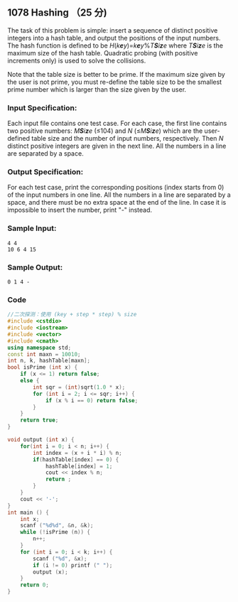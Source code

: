 ## 1078 Hashing （25 分)

The task of this problem is simple: insert a sequence of distinct positive integers into a hash table, and output the positions of the input numbers. The hash function is defined to be *H*(*k**e**y*)=*k**e**y*%*T**S**i**z**e* where *T**S**i**z**e* is the maximum size of the hash table. Quadratic probing (with positive increments only) is used to solve the collisions.

Note that the table size is better to be prime. If the maximum size given by the user is not prime, you must re-define the table size to be the smallest prime number which is larger than the size given by the user.

### Input Specification:

Each input file contains one test case. For each case, the first line contains two positive numbers: *M**S**i**z**e* (≤104) and *N* (≤*M**S**i**z**e*) which are the user-defined table size and the number of input numbers, respectively. Then *N* distinct positive integers are given in the next line. All the numbers in a line are separated by a space.

### Output Specification:

For each test case, print the corresponding positions (index starts from 0) of the input numbers in one line. All the numbers in a line are separated by a space, and there must be no extra space at the end of the line. In case it is impossible to insert the number, print "-" instead.

### Sample Input:

```in
4 4
10 6 4 15
```

### Sample Output:

```out
0 1 4 -
```

### Code

```c++
//二次探测：使用 (key + step * step) % size 
#include <cstdio>
#include <iostream>
#include <vector>
#include <cmath>
using namespace std;
const int maxn = 10010;
int n, k, hashTable[maxn];
bool isPrime (int x) {
	if (x <= 1) return false;
	else {
		int sqr = (int)sqrt(1.0 * x);
		for (int i = 2; i <= sqr; i++) {
			if (x % i == 0) return false;
		}
	}
	return true;
} 

void output (int x) {
    for(int i = 0; i < n; i++) {
        int index = (x + i * i) % n;
        if(hashTable[index] == 0) {
            hashTable[index] = 1;
            cout << index % n;
            return ;
        }
    }
    cout << '-';
}
int main () {
	int x;
	scanf ("%d%d", &n, &k);
	while (!isPrime (n)) {
		n++;
	} 
	for (int i = 0; i < k; i++) {
		scanf ("%d", &x);
		if (i != 0) printf (" ");
		output (x);
	} 
	return 0;
}
```

